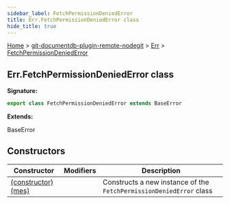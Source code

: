 ```yaml
---
sidebar_label: FetchPermissionDeniedError
title: Err.FetchPermissionDeniedError class
hide_title: true
---
```


[Home](./index.md) &gt; [git-documentdb-plugin-remote-nodegit](./git-documentdb-plugin-remote-nodegit.md) &gt; [Err](./git-documentdb-plugin-remote-nodegit.err.md) &gt; [FetchPermissionDeniedError](./git-documentdb-plugin-remote-nodegit.err.fetchpermissiondeniederror.md)

## Err.FetchPermissionDeniedError class


<b>Signature:</b>

```typescript
export class FetchPermissionDeniedError extends BaseError 
```
<b>Extends:</b>

BaseError

## Constructors

|  Constructor | Modifiers | Description |
|  --- | --- | --- |
|  [(constructor)(mes)](./git-documentdb-plugin-remote-nodegit.err.fetchpermissiondeniederror._constructor_.md) |  | Constructs a new instance of the <code>FetchPermissionDeniedError</code> class |

